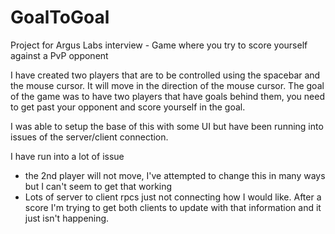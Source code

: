 # GoalToGoal
Project for Argus Labs interview - Game where you try to score yourself against a PvP opponent

I have created two players that are to be controlled using the spacebar and the mouse cursor. It will move in the direction of the mouse cursor.
The goal of the game was to have two players that have goals behind them, you need to get past your opponent and score yourself in the goal.

I was able to setup the base of this with some UI but have been running into issues of the server/client connection.

I have run into a lot of issue
- the 2nd player will not move, I've attempted to change this in many ways but I can't seem to get that working
- Lots of server to client rpcs just not connecting how I would like. After a score I'm trying to get both clients to update with that information and it just isn't happening.
